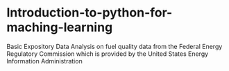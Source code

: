 # Introduction-to-python-for-maching-learning
Basic Expository Data Analysis on fuel quality data from the Federal Energy Regulatory Commission which is provided by the United States Energy Information Administration
